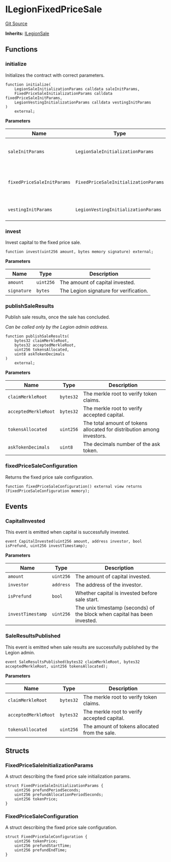 # ILegionFixedPriceSale
[Git Source](https://github.com/Legion-Team/evm-contracts/blob/ac3edaa080a44c4acca1531370a76a05f05491f5/src/interfaces/ILegionFixedPriceSale.sol)

**Inherits:**
[ILegionSale](/src/interfaces/ILegionSale.sol/interface.ILegionSale.md)


## Functions
### initialize

Initializes the contract with correct parameters.


```solidity
function initialize(
    LegionSaleInitializationParams calldata saleInitParams,
    FixedPriceSaleInitializationParams calldata fixedPriceSaleInitParams,
    LegionVestingInitializationParams calldata vestingInitParams
)
    external;
```
**Parameters**

|Name|Type|Description|
|----|----|-----------|
|`saleInitParams`|`LegionSaleInitializationParams`|The Legion sale initialization parameters.|
|`fixedPriceSaleInitParams`|`FixedPriceSaleInitializationParams`|The fixed price sale specific initialization parameters.|
|`vestingInitParams`|`LegionVestingInitializationParams`|The vesting initialization parameters.|


### invest

Invest capital to the fixed price sale.


```solidity
function invest(uint256 amount, bytes memory signature) external;
```
**Parameters**

|Name|Type|Description|
|----|----|-----------|
|`amount`|`uint256`|The amount of capital invested.|
|`signature`|`bytes`|The Legion signature for verification.|


### publishSaleResults

Publish sale results, once the sale has concluded.

*Can be called only by the Legion admin address.*


```solidity
function publishSaleResults(
    bytes32 claimMerkleRoot,
    bytes32 acceptedMerkleRoot,
    uint256 tokensAllocated,
    uint8 askTokenDecimals
)
    external;
```
**Parameters**

|Name|Type|Description|
|----|----|-----------|
|`claimMerkleRoot`|`bytes32`|The merkle root to verify token claims.|
|`acceptedMerkleRoot`|`bytes32`|The merkle root to verify accepted capital.|
|`tokensAllocated`|`uint256`|The total amount of tokens allocated for distribution among investors.|
|`askTokenDecimals`|`uint8`|The decimals number of the ask token.|


### fixedPriceSaleConfiguration

Returns the fixed price sale configuration.


```solidity
function fixedPriceSaleConfiguration() external view returns (FixedPriceSaleConfiguration memory);
```

## Events
### CapitalInvested
This event is emitted when capital is successfully invested.


```solidity
event CapitalInvested(uint256 amount, address investor, bool isPrefund, uint256 investTimestamp);
```

**Parameters**

|Name|Type|Description|
|----|----|-----------|
|`amount`|`uint256`|The amount of capital invested.|
|`investor`|`address`|The address of the investor.|
|`isPrefund`|`bool`|Whether capital is invested before sale start.|
|`investTimestamp`|`uint256`|The unix timestamp (seconds) of the block when capital has been invested.|

### SaleResultsPublished
This event is emitted when sale results are successfully published by the Legion admin.


```solidity
event SaleResultsPublished(bytes32 claimMerkleRoot, bytes32 acceptedMerkleRoot, uint256 tokensAllocated);
```

**Parameters**

|Name|Type|Description|
|----|----|-----------|
|`claimMerkleRoot`|`bytes32`|The merkle root to verify token claims.|
|`acceptedMerkleRoot`|`bytes32`|The merkle root to verify accepted capital.|
|`tokensAllocated`|`uint256`|The amount of tokens allocated from the sale.|

## Structs
### FixedPriceSaleInitializationParams
A struct describing the fixed price sale initialization params.


```solidity
struct FixedPriceSaleInitializationParams {
    uint256 prefundPeriodSeconds;
    uint256 prefundAllocationPeriodSeconds;
    uint256 tokenPrice;
}
```

### FixedPriceSaleConfiguration
A struct describing the fixed price sale configuration.


```solidity
struct FixedPriceSaleConfiguration {
    uint256 tokenPrice;
    uint256 prefundStartTime;
    uint256 prefundEndTime;
}
```

